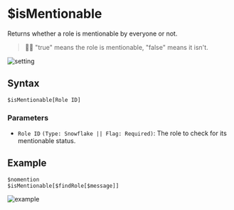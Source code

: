 # $isMentionable
Returns whether a role is mentionable by everyone or not.

> 🧙‍♂️ "true" means the role is mentionable, "false" means it isn't.

![setting](https://user-images.githubusercontent.com/69215413/123517230-e5327280-d66d-11eb-8337-35dac5f276e7.png)

## Syntax
```
$isMentionable[Role ID]
```

### Parameters
- `Role ID` `(Type: Snowflake || Flag: Required)`: The role to check for its mentionable status.

## Example
```
$nomention
$isMentionable[$findRole[$message]]
```

![example](https://user-images.githubusercontent.com/69215413/126853667-5263fa7a-3e79-4691-b33d-509f507670c5.png)
